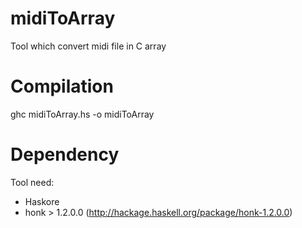 midiToArray
===========

Tool which convert midi file in C array

Compilation
===========

ghc midiToArray.hs -o midiToArray

Dependency
==========
Tool need:
- Haskore
- honk > 1.2.0.0 (http://hackage.haskell.org/package/honk-1.2.0.0)
